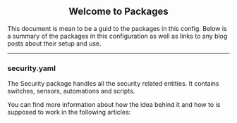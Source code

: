 

<h2 align="center">
Welcome to Packages
</h2>

This document is mean to be a guid to the packages in this config. Below is a summary of the packages in this configuration as well as links to any blog posts about their setup and use. 

<hr>


### security.yaml

The Security package handles all the security related entities. It contains switches, sensors, automations and scripts. 

You can find more information about how the idea behind it and how to is supposed to work in the following articles:

